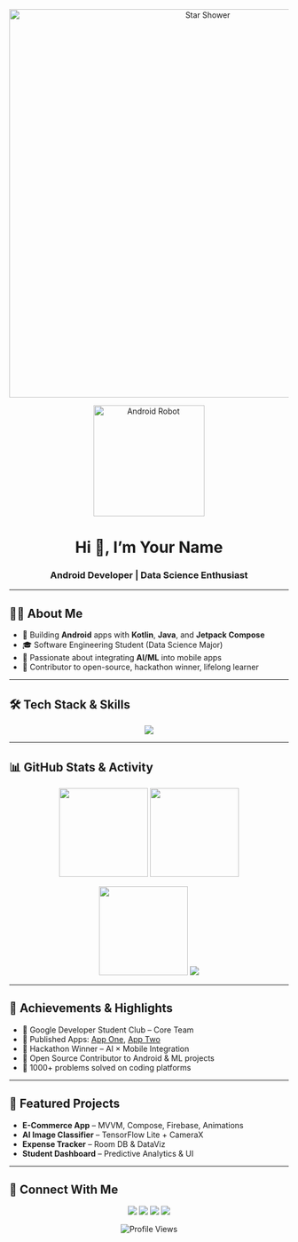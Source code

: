 <!-- Galactic Star Shower Animation -->
<div align="center">
  <img src="https://media.giphy.com/media/QMeW7YjvddYoQ/giphy.gif" alt="Star Shower" width="700"/>
</div>

<!-- Android Robot Greeting -->
<p align="center">
  <img src="https://media.giphy.com/media/3ohzdIuqJoo8QdKlnW/giphy.gif" alt="Android Robot" width="200"/>
</p>

<h1 align="center">Hi 👋, I’m Your Name</h1>
<h3 align="center">Android Developer | Data Science Enthusiast</h3>

---

## 👨‍💻 About Me
- 📱 Building **Android** apps with **Kotlin**, **Java**, and **Jetpack Compose**  
- 🎓 Software Engineering Student (Data Science Major)  
- 🤖 Passionate about integrating **AI/ML** into mobile apps  
- 🚀 Contributor to open-source, hackathon winner, lifelong learner  

---

## 🛠️ Tech Stack & Skills  
<p align="center">
  <img src="https://skillicons.dev/icons?i=kotlin,java,androidstudio,android,compose,python,tensorflow,firebase,git,github,sql,linux,vscode,figma&theme=dark" />
</p>

---

## 📊 GitHub Stats & Activity  
<p align="center">
  <img src="https://github-readme-stats.vercel.app/api?username=YOUR_USERNAME&show_icons=true&theme=dark" height="160"/>
  <img src="https://github-readme-stats.vercel.app/api/top-langs/?username=YOUR_USERNAME&layout=compact&theme=dark" height="160"/>
</p>
<p align="center">
  <img src="https://github-readme-streak-stats.herokuapp.com/?user=YOUR_USERNAME&theme=dark" height="160"/>
  <img src="https://github-readme-activity-graph.vercel.app/graph?username=YOUR_USERNAME&theme=dark" />
</p>

---

## 🌟 Achievements & Highlights
- 🏅 Google Developer Student Club – Core Team  
- 📱 Published Apps: [App One](#), [App Two](#)  
- 🥇 Hackathon Winner – AI × Mobile Integration  
- 🤝 Open Source Contributor to Android & ML projects  
- 💯 1000+ problems solved on coding platforms  

---

## 🚀 Featured Projects
- **E-Commerce App** – MVVM, Compose, Firebase, Animations  
- **AI Image Classifier** – TensorFlow Lite + CameraX  
- **Expense Tracker** – Room DB & DataViz  
- **Student Dashboard** – Predictive Analytics & UI  

---

## 🤝 Connect With Me  
<p align="center">
  <a href="mailto:your.email@gmail.com"><img src="https://img.shields.io/badge/Gmail-D14836?style=for-the-badge&logo=gmail"/></a>
  <a href="https://linkedin.com/in/YOUR_USERNAME"><img src="https://img.shields.io/badge/LinkedIn-0A66C2?style=for-the-badge&logo=linkedin"/></a>
  <a href="https://twitter.com/YOUR_USERNAME"><img src="https://img.shields.io/badge/Twitter-1DA1F2?style=for-the-badge&logo=twitter"/></a>
  <a href="https://instagram.com/YOUR_USERNAME"><img src="https://img.shields.io/badge/Instagram-E4405F?style=for-the-badge&logo=instagram"/></a>
</p>

<div align="center">
  <img src="https://komarev.com/ghpvc/?username=YOUR_USERNAME&label=Profile%20views&color=0e75b6&style=flat" alt="Profile Views"/>
</div>
